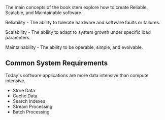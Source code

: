 The main concepts of the book stem explore how to create Reliable, Scalable, and Maintainable software.

Reliability - The ability to tolerate hardware and software faults or failures.

Scalability - The ability to adapt to system growth under specific load parameters.

Maintainability - The ability to be operable, simple, and evolvable.

## Common System Requirements

Today's software applications are more data intensive than compute intensive.

- Store Data
- Cache Data
- Search Indexes
- Stream Processing
- Batch Processing
